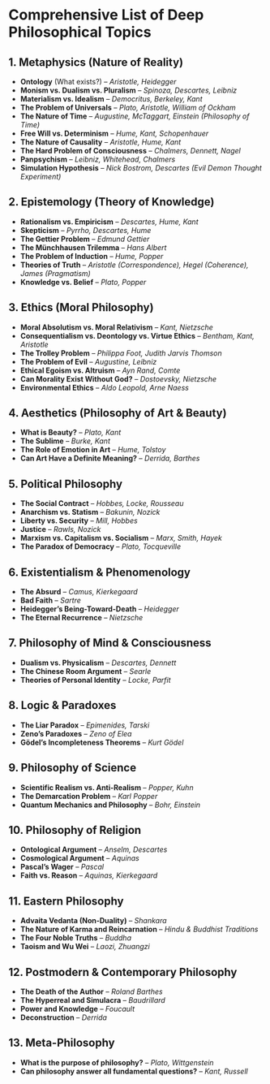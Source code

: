 # Comprehensive List of Deep Philosophical Topics

## 1. Metaphysics (Nature of Reality)

- **Ontology** (What exists?) – *Aristotle, Heidegger*
- **Monism vs. Dualism vs. Pluralism** – *Spinoza, Descartes, Leibniz*
- **Materialism vs. Idealism** – *Democritus, Berkeley, Kant*
- **The Problem of Universals** – *Plato, Aristotle, William of Ockham*
- **The Nature of Time** – *Augustine, McTaggart, Einstein (Philosophy of Time)*
- **Free Will vs. Determinism** – *Hume, Kant, Schopenhauer*
- **The Nature of Causality** – *Aristotle, Hume, Kant*
- **The Hard Problem of Consciousness** – *Chalmers, Dennett, Nagel*
- **Panpsychism** – *Leibniz, Whitehead, Chalmers*
- **Simulation Hypothesis** – *Nick Bostrom, Descartes (Evil Demon Thought Experiment)*

## 2. Epistemology (Theory of Knowledge)

- **Rationalism vs. Empiricism** – *Descartes, Hume, Kant*
- **Skepticism** – *Pyrrho, Descartes, Hume*
- **The Gettier Problem** – *Edmund Gettier*
- **The Münchhausen Trilemma** – *Hans Albert*
- **The Problem of Induction** – *Hume, Popper*
- **Theories of Truth** – *Aristotle (Correspondence), Hegel (Coherence), James (Pragmatism)*
- **Knowledge vs. Belief** – *Plato, Popper*

## 3. Ethics (Moral Philosophy)

- **Moral Absolutism vs. Moral Relativism** – *Kant, Nietzsche*
- **Consequentialism vs. Deontology vs. Virtue Ethics** – *Bentham, Kant, Aristotle*
- **The Trolley Problem** – *Philippa Foot, Judith Jarvis Thomson*
- **The Problem of Evil** – *Augustine, Leibniz*
- **Ethical Egoism vs. Altruism** – *Ayn Rand, Comte*
- **Can Morality Exist Without God?** – *Dostoevsky, Nietzsche*
- **Environmental Ethics** – *Aldo Leopold, Arne Naess*

## 4. Aesthetics (Philosophy of Art & Beauty)

- **What is Beauty?** – *Plato, Kant*
- **The Sublime** – *Burke, Kant*
- **The Role of Emotion in Art** – *Hume, Tolstoy*
- **Can Art Have a Definite Meaning?** – *Derrida, Barthes*

## 5. Political Philosophy

- **The Social Contract** – *Hobbes, Locke, Rousseau*
- **Anarchism vs. Statism** – *Bakunin, Nozick*
- **Liberty vs. Security** – *Mill, Hobbes*
- **Justice** – *Rawls, Nozick*
- **Marxism vs. Capitalism vs. Socialism** – *Marx, Smith, Hayek*
- **The Paradox of Democracy** – *Plato, Tocqueville*

## 6. Existentialism & Phenomenology

- **The Absurd** – *Camus, Kierkegaard*
- **Bad Faith** – *Sartre*
- **Heidegger’s Being-Toward-Death** – *Heidegger*
- **The Eternal Recurrence** – *Nietzsche*

## 7. Philosophy of Mind & Consciousness

- **Dualism vs. Physicalism** – *Descartes, Dennett*
- **The Chinese Room Argument** – *Searle*
- **Theories of Personal Identity** – *Locke, Parfit*

## 8. Logic & Paradoxes

- **The Liar Paradox** – *Epimenides, Tarski*
- **Zeno’s Paradoxes** – *Zeno of Elea*
- **Gödel’s Incompleteness Theorems** – *Kurt Gödel*

## 9. Philosophy of Science

- **Scientific Realism vs. Anti-Realism** – *Popper, Kuhn*
- **The Demarcation Problem** – *Karl Popper*
- **Quantum Mechanics and Philosophy** – *Bohr, Einstein*

## 10. Philosophy of Religion

- **Ontological Argument** – *Anselm, Descartes*
- **Cosmological Argument** – *Aquinas*
- **Pascal’s Wager** – *Pascal*
- **Faith vs. Reason** – *Aquinas, Kierkegaard*

## 11. Eastern Philosophy

- **Advaita Vedanta (Non-Duality)** – *Shankara*
- **The Nature of Karma and Reincarnation** – *Hindu & Buddhist Traditions*
- **The Four Noble Truths** – *Buddha*
- **Taoism and Wu Wei** – *Laozi, Zhuangzi*

## 12. Postmodern & Contemporary Philosophy

- **The Death of the Author** – *Roland Barthes*
- **The Hyperreal and Simulacra** – *Baudrillard*
- **Power and Knowledge** – *Foucault*
- **Deconstruction** – *Derrida*

## 13. Meta-Philosophy

- **What is the purpose of philosophy?** – *Plato, Wittgenstein*
- **Can philosophy answer all fundamental questions?** – *Kant, Russell*

```

```
